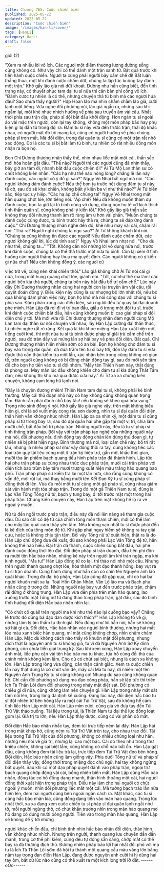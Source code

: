 ```yaml
---
title: Chương 765: Cuộc chiến biên
published: 2025-05-22
updated: 2025-05-22
description: 'Cuộc chiến biên'
image: '/images/han-li/cover/'
tags: [HanLi]
category: HanLi
draft: false
---
```


giới (2)

"Xem ra nhiều lời vô ích. Các ngươi một điểm thương lượng
đường sống cũng không có. Như vậy chỉ có thể đánh một trận
sanh tử. Bất quá trước khi tiến hành cuộc chiến. Ngươi ta cùng
phái người bày cấm chế đi! Bất luận thắng thua, một khi đánh
cược chấm dứt, chúng ta lập tức buông tay đánh một trận." Khô
gầy lão giả nói dứt khoát.
Dường như hắn cũng biết, đến tình trạng này, có thuyết phục tam
đại tu sĩ nữa thì căn bản phí công vô ích.
"Đánh cược tự nhiên là có thể, nhưng chuyện thả tù binh mà các
ngươi hứa đâu? Sao chưa thấy người?" Hợp Hoan lão ma nhìn
chằm chằm lão giả, cười lạnh một tiếng.
Vừa nghe đối phương nói, lão giả ngẩn ra, nhưng sau khi ngẫm
lại, môi khẻ nhúc nhích hướng về phía sau truyền âm vài câu.
Nhất thời phía sau trận địa, pháp sĩ đội bắt đầu khởi động.
Hơn ngàn tu sĩ ngoài áo vải mặc trên người, còn lại tay không,
không một món pháp bảo hay phụ kiện gì bị dẫn từ trong đội ra.
Đám tu sĩ này vừa đến trước trận, thái độ khác nhau, có người
mặt đỏ tới mang tai, cũng có người hướng về phía chúng pháp sĩ
trợn mắt.
Mà đối diện, trong đại quân tu sĩ cũng có một trận rất nhỏ xao
động.
Đó là các tu sĩ bị bắt làm tù binh, tự nhiên có rất nhiều đồng môn
nhận ra bọn họ.

Bọn Chí Dương thượng nhân thấy thế, nhìn nhau liếc mắt một
cái, thần sắc mới hòa hoãn gật đầu.
"Thế nào? Người thì các ngươi cũng đã nhìn thấy, bây giờ an tâm
đi, nhanh bắt đầu cuộc chiến đi!" Ải Tử Mộ Lan thần sư có chút
không kiên nhẫn.
"Các hạ như thế nào nóng lòng? chẳng lẽ lần này đánh cuộc, các
ngươi có ý đồ gì sao?" Ngụy Vô Nhai bất ngờ mà nói.
"Các ngươi không dám đánh cuộc? Nếu thế bọn ta trước hết dùng
đám tu sĩ này tế cờ, sau đó sẽ khai chiến, không biết ý kiến ba vị
như thế nào?" Ải Tử biến sắc, tiếp tục uy hiếp.
"Các hạ áp chế chúng ta!" Ngụy Vô Nhai trong mắt hàn quang
chợt lóe, lớn tiếng nói.
"Áp chế? Nếu đã không muốn tham dự đánh cuộc, bọn ta giữ lại
tù binh cũng vô dụng, dùng bọn họ tế cờ kích thích tinh thần quân
sĩ, cũng không phải ý kiến tồi." Khô gầy lão giả thần sắc không
thay đổi nhưng thanh âm rõ ràng âm u hơn vài phần.
"Muốn chúng ta đánh cuộc cũng được, tù binh trước hãy thả ra,
chúng ta sẽ đáp ứng đánh cuộc." Chí Dương thượng nhân nghe
đến đó, khẽ nhíu mày vài cái, chậm rãi nói:
"Thả ra? Ngươi nghĩ chúng ta ngu sao?" Ải Tử không khách khí
nói.
"Chúng ta cũng không tin được các ngươi! Nếu đánh cuộc chấm
dứt, các ngươi không giữ lời, lúc đó tính sao?" Ngụy Vô Nhai lạnh
nhạt nói.
"Cho dù như thế, chúng ta..."
"Tốt. Không cần nói những lời vô dụng nữa nói, trước khi đánh
cuộc, chúng ta có thể thả trước một nửa tù binh. Còn lại xem ở
tình huống các ngươi thắng hay thua mà quyết định. Các ngươi
không có ý kiến gì nữa chứ? Nếu còn không đồng ý, các ngươi cứ

việc trở về, cũng nên khai chiến thôi." Lão giả không chờ Ải Tử
nói cái gì nữa, trong mắt hung quang chợt lóe, giành nói.
"Tốt, cứ như thế mà làm! các ngươi bên kia thả người, chúng ta
bên này bắt đầu bố trí cấm chế." Lúc này đây Chí Dương thượng
nhân cùng hai người còn lại truyền âm vài câu, rồi quyết đoán
đồng ý.
Điều kiện này cũng là sự nhượng bộ lớn nhất rồi, nếu bỏ qua
không đàm phán việc này, bọn họ khó mà nói công đạo với chúng
tu sĩ phía sau.
Đàm phán xong các điều kiện, sáu người đều tự quay lại đại
doanh phe mình.
Hàn Lập đã rời đi vị trí ban đầu, giấu ở trong một đội tu sĩ, trước
khi đánh cuộc chiến bắt đầu, hắn cũng không muốn bị cao giai
pháp sĩ đối diện chú ý tới.
Mà mới vừa rồi Chí dương thượng nhân đám người cùng Mộ Lan
tam đại thần sư nói chuyện với nhau, lấy Hàn Lập cường đại thần
thức, tự nhiên nghe rất rõ ràng.
Kết quả là khi khóe miệng Hàn Lập xuất hiện một tiếng cười khẽ,
thì một nửa tu sĩ tù binh được pháp sĩ giải trừ cấm chế trên
người, sau đó tràn đầy vui mừng lẫn sợ hãi bay về phía đối diện.
Bất quá, Chí Dương thượng nhân hiển nhiên sớm có an bài.
Bọn họ không chờ đám tu sĩ bay vào trong đại quân, đã đưa trăm
tên tu sĩ bay tới, đón lấy đám tu sĩ vừa được thả cẩn thận kiểm tra
một lần, xác nhận bên trong cũng không có gian tế, trên người
cũng không có bị động chân động tay gì, sau đó mới yên tâm để
cho bọn họ tiến vào tu sĩ đội nhóm.
"Mấy tên Thiên Nam này, thật đúng là phòng xa. May mắn lúc đầu
không khiến cho đám tu sĩ kia dùng Thất Tâm đan, nếu không thì
khó mà qua được cửa này." Ải Tử xa xa chứng kiến chuyện,
không cam lòng hừ lạnh nói.

"Đây là chuyện đương nhiên! Thiên Nam tam đại tu sĩ, không phải
kẻ bình thường. Mấy cái thủ đoạn nhỏ này có hay không cũng
không quan trọng lắm. Đánh rắn phải đánh chỗ bảy tấc! nếu
không sẽ khéo quá hóa vụng." Trọng nho sinh đồng ý nói.
Khô gầy lão giả nghe vậy, trên mặt không biểu hiện gì, chỉ là sờ
vuốt mấy cọng râu sơn dương, nhìn tu sĩ đại quân đối diện, thân
hình vẫn không nhúc nhích.
Hàn Lập xa xa nhìn kỹ, một đám tu sĩ cùng pháp sĩ từ trong bay
ra, sau đó đại quân hai phe gặp tại một vị trí, chia làm mười chỗ,
bắt đầu bố trí pháp trận.
Những người này, đều là tu sĩ pháp sĩ tinh thông trận pháp. Bởi
vậy với trận pháp tạo nghệ của những người này mà nói, đối
phương nếu định động tay động chân lén dùng thủ đoạn gì, tự
nhiên sẽ bị phát hiện ngay.
Bình thường mà nói, loại cấm chế này, bố trí rất lâu, nhưng là
nhiều pháp sư như vậy đồng thời ra tay, cũng không tiếc các loại
trân quý tài liệu cùng một ít trận kỳ hiệp trợ, gần một khắc thời
gian, mười tòa ẩn phiếm bạch quang tiểu hình pháp trận đã thành
hình.
Lập tức hai phe trận pháp sư cùng nhau thúc dục pháp trận, mười
cái trận pháp với diện tích bao trùm bảy tám mươi trượng xuất
hiện màu trắng hào quang bao phủ.
Trận pháp pháp sư kiểm tra lại một lần nữa, cho rằng cũng không
có vấn đề, mới rút lui, mà thay bằng mười tên Kết Đan Kỳ tu sĩ
cùng pháp sĩ đồng thời đi lên.
Vừa đủ mỗi một tu sĩ cùng một gã pháp sĩ, cùng nhau giám sát
vận hành một tòa pháp trận.
Trong đó một gã Thiên Nam tu sĩ, đúng là Lạc Vân Tông Tống nữ
tử, bạch y tung bay, đi tới trước mặt một trong hai pháp trận.
Chứng kiến chuyện này, Hàn Lập trên mặt không hề lộ ra vẻ
ngoài ý muốn.

Nữ tử đến ngồi trước pháp trận, điều này đã nói lên nàng sẽ tham
gia cuộc đấu. Dù sao chỉ có đệ tử của chính tông môn tham
chiến, mới có thể làm cho mấy lão quái cảm thấy yên tâm.
Nếu không vạn nhất tu sĩ được phái đến là kẻ địch của tông môn
đệ tử. Khi gặp phải nguy hiểm sẽ không ra tay giải cứu, hoặc là
không chịu tận tâm.
Bởi vậy Tống nữ tử xuất hiện, thật ra là do Hàn Lập chủ động đưa
đề xuất, dù sao không phải Lạc Vân Tông đệ tử, hắn không thế
nào hiểu.
Đại trận đã thành, cuộc chiến cũng bắt đầu, hai phe đánh cuộc
đồng thời lên đài.
Đối diện pháp sĩ trận doanh, đầu tiên phi độn ra mười tên hắc bào
nhân, những kẻ này trên người âm khí tràn ngập, ma khí kinh
người.
"Ma tu!"
Hàn Lập đồng tử co lại, thì thào nói nhỏ một câu. Nhưng trên
người thanh quang chợt lóe, hóa thành một đạo thanh hồng, bay
vụt ra tu sĩ trận doanh.
Cùng hành động như hắn còn có chín tên Nguyên anh lão quái
khác. Trong đó đại bộ phận, Hàn Lập cũng đã gặp qua, chỉ có hai
ba người khuôn mặt xa lạ.
Toái Hồn Chân Nhân, Vân Lộ lão ma và Bạch phụ nhân cũng ở
trong đó.
Những người này bay vụt đến trước pháp trận, chậm rãi đứng ở
không trung.
Hàn Lập vừa đến phía trên màn hào quang, lao xuống trước mặt
Tống nữ tử đang thao túng pháp trận, gật đầu, sau đó bình tĩnh
hướng đối diện Hắc bào nhân nhìn lại.

"Có chút cổ quái! trên người ma khí như thế nào lại cuồng bạo
vậy? Chẳng lẽ trước đó dùng bá đạo đan dược kích thích?" Hàn
Lập không tỏ vẻ gì, nhưng tâm lý âm thầm tự định giá.
Nếu đúng như lời hắn nói, hắn sẽ không sợ hãi gì cả.
Đối diện, Hắc bào nhân vóc người bình thường, nhưng hai mắt
lóe màu xanh biếc hàn quang, mí mắt cũng không chớp, nhìn
chằm chằm Hàn Lập.
Mặc dù không cách nào thấy rõ khuôn mặt đối phương, nhưng
đích thật là nguyên anh tu sĩ không giả, tu vi đã Nguyên Anh Sơ
Kỳ đỉnh phong, còn chưa tiến giai trung kỳ.
Sau khi xem xong, Hàn Lập xoay chuyển ánh mắt, liếc phụ cận
vài tên hắc bào ma tu khác, tựa hồ cùng đối thủ của chính mình
không kém lắm. Cho dù có chút sai biệt, nhưng là cách xa không
lớn.
Hàn Lập trong lòng vừa động, cẩn thận cảnh giác.
Xem ra cuộc chiến lần này thật đúng là có chút vấn đề, mấy cái
Ma tu này, dĩ nhiên một tên Nguyên Anh Trung Kỳ tu sĩ cũng
không có! Nhưng dù sao cũng không quan hệ. Chỉ cần đối
phương sử dụng ma đạo công pháp, hắn sẽ lập tức thi triển Ích
Tà Thần Lôi đem đối phương trong nháy mắt diệt sát. Đối phương
có chiêu gì đi nữa, cũng không làm nên chuyện gì.
Hàn Lập trong nháy mắt sát tâm nổi lên, trong lòng đã định kế
xuống.
Đang lúc này, đối diện hắc bào tu sĩ đột nhiên từ bên hông lấy ra
một cái Túi Trữ Vật, sau đó không hề cảm tình liếc Hàn Lập một
cái.
Hàn Lập mỉm cười, cũng giả vờ đưa tay đến Túi Trữ Vật tháo
xuống.
Tài liệu trong túi, là Thiên Nam tứ đại thế lực đồng loạt gom lại.
Giá trị to lớn, nếu Hàn Lập thấy được, cũng có vài phần đỏ mắt.

Đối diện Hắc bào nhân nhấc tay, đem túi trực tiếp ném lại đây.
Hàn Lập hai tròng mắt khép hờ, cũng ném ra Túi Trữ Vật trên tay,
cho nhau trao đổi.
Tài liệu trong Túi Trữ Vật của đối phương, không có nhiều chủng
loại như hắn, nhưng nếu nói về giá trị, nhưng lại cao một bậc. Cái
đó theo như trong thư khiêu chiến, không sai biệt lắm, cũng
không có chỗ nào bất ổn.
Hàn Lập gật đầu, cũng không đem tài liệu trả lại, trực tiếp đem Túi
Trữ Vật đeo bên hông.
Đối diện, Hắc bào nhân cũng làm giống vậy.
Phía dưới Tống nữ tử và pháp sĩ đối diện thấy vậy, đồng thời
trong miệng đọc chú ngữ, hai tay không ngừng bắt quyết.
Sau khi có một đạo pháp quyết đánh vào pháp trận, ngoại trừ
bạch quang chớp động vài cái, bỗng nhiên biến mất.
Hàn Lập cùng Hắc bào nhân, động tác cơ hồ đồng dạng nhanh,
thân hình thoáng một cái, hai người đồng thời xuất hiện trong
pháp trận.
Điều này làm cho hai người có chút ngoài ý muốn, nhìn đối
phương liếc mắt một cái.
Mà tường bạch tráo lần nữa hiện lên, đem hai người cùng bên
ngoài ngăn cách ra.
Mặt khác, các tu sĩ cùng hắc bào nhân kia, cũng đồng dạng tiến
vào màn hào quang.
Trong lúc nhất thời, xa xa đang xem cuộc chiến tu sĩ pháp sĩ đại
quân lạnh ngắt như tờ, mỗi người ngừng thở, có chút khẩn
trương nhìn trong màn hào quang mơ hồ đang có đúng mười
bóng người.
Tiến vào trong màn hào quang, Hàn Lập sẽ không để ý tới những

người khác chiến đấu, chỉ bình tĩnh nhìn hắc bào nhân đối diện,
thân hình vẫn không nhúc nhích. Nhưng trên người, thanh quang
lưu chuyển dần dần mạnh, trong cơ thể phi kiếm, cũng đều tự
động sẵn sàng, chớp mắt có thể bay ra đả thương địch thủ.
Đương nhiên pháp bảo lợi hại nhất đối phó với ma tu là Ích Tà
Thần Lôi sớm đã hội tụ thành một quang cầu màu vàng lớn bằng
nắm tay trong đan điền Hàn Lập, đang được nguyên anh cười hì
hì dùng hai tay ôm, bất cứ lúc nào cũng có thể xuất ra một kích
long trời lở đất.
------oOo------
